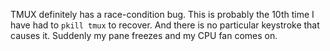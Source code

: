 TMUX definitely has a race-condition bug. This is probably the 10th time
I have had to `pkill tmux` to recover. And there is no particular
keystroke that causes it. Suddenly my pane freezes and my CPU fan comes
on.
